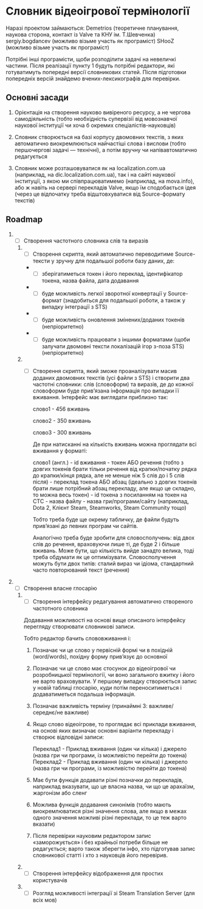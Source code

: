 # Словник відеоігрової термінології

Наразі проектом займаються:
Demetrios (теоретичне планування, наукова сторона, контакт із Valve та КНУ ім. Т.Шевченка)
sergiy.bogdancev (можливо візьме участь як програміст)
SHooZ (можливо візьме участь як програміст)

Потрібні інші програмісти, щоби розподілити задачі на невеличкі частини. Після реалізації пункту 1 будуть потрібні редактори, які готуватимуть попередні версії словникових статей. Після підготовки попередніх версій знайдемо вчених-лексикографів для перевірки.

## Основні засади

1. Орієнтація на створення науково вивіреного ресурсу, а не чергова самодіяльність (тобто необхідність супервізії від мовознавчої наукової інституції чи хоча б окремих спеціалістів-науковців)

2. Словник створюється на базі корпусу двомовних текстів, з яких автоматично виокремлюються найчастіші слова і вислови (тобто першочергові задачі — технічні), а потім вручну чи напівавтоматично редагується

3. Словник може розташовуватися як на localization.com.ua (наприклад, на dic.localization.com.ua), так і на сайті наукової інституції, з якою ми співпрацюватимемо (наприклад, на mova.info), або ж навіть на сервері перекладів Valve, якщо їм сподобається ідея (через це відпочатку треба відштовхуватися від Source-формату текстів)

## Roadmap

1. - [ ] Створення частотного словника слів та виразів

    1. - [ ] Створення скрипта, який автоматично переводитиме Source-тексти у зручну для подальшої роботи базу даних, де:

        * - [ ] зберігатиметься токен і його переклад, ідентифікатор токена, назва файла, дата додавання

        * - [ ] буде можливість легкої зворотної конвертації у Source-формат (знадобиться для подальшої роботи, а також у випадку інтеграції з STS)

        * - [ ] буде можливість оновлення змінених/доданих токенів (непріоритетно)

        * - [ ] буде можливість працювати з іншими форматами (щоби залучати двомовні тексти локалізацій ігор з-поза STS) (непріоритетно)

    1. - [ ] Створення скрипта, який зможе проаналізувати масив доданих двомовних текстів (усі файли з STS) і створити два частотні словники: слів (словоформ) та виразів, де до кожної словоформи буде прив’язана інформація про випадки її вживання.      Інтерфейс має виглядати приблизно так:

           слово1 - 456 вживань

           слово2 - 350 вживань

           слово3 - 300 вживань

           Де при натисканні на кількість вживань можна проглядати всі вживання у форматі:

           слово1 (англ.) - id вживання - токен АБО речення (тобто з довгих токенів брати тільки речення від крапки/початку рядка до крапки/кінця рядка, але не менше ніж 5 слів до і 5 слів після) - переклад токена АБО абзац (ідеально з довгих токенів брати лише потрібний абзац перекладу, але якщо це складно, то можна весь токен) - id токена з посиланням на токен на СТС - назва файлу - назва гри/програми/сайту (наприклад, Dota 2, Клієнт Steam, Steamworks, Steam Community тощо)

           Тобто треба буде ще окрему табличку, де файли будуть прив’язані до певних програм чи сайтів.

           Аналогічно треба буде зробити для словосполучень: від двох слів до речення, враховуючи лише ті, де буде 2 і більше вживань. Може бути, що кількість вийде занадто велика, тоді треба обдумати як це оптимізувати. Словосполучення можуть бути двох типів: сталий вираз чи ідіома, стандартний часто повторюваний текст (речення)

1. - [ ] Створення власне глосарію

    1. - [ ] Створення інтерфейсу редагування автоматично створеного частотного словника

        Додавання можливості на основі вище описаного інтерфейсу перегляду створювати словникові записи.

        Тобто редактор бачить слововживання і:

        1. Позначає чи це слово у первісній формі чи в похідній (word/words), похідну форму прив’язує до основної

        1. Позначає чи це слово має стосунок до відеоігрової чи розробницької термінології, чи воно загального вжитку і його не варто враховувати. У першому випадку створюється запис у новій таблиці глосарію, куди потім переноситиметься і додаватиметься подальша інформація.

        1. Позначає важливість терміну (принаймні 3: важливе/середнє/не важливе)

        1. Якщо слово відеоігрове, то проглядає всі приклади вживання, на основі яких визначає основні варіанти перекладу і створює відповідні записи:

           Переклад1 - Приклад вживання (один чи кілька) і джерело (назва гри чи програми, із можливістю перейти до токена)
           Переклад2 - Приклад вживання (один чи кілька) і джерело (назва гри чи програми, із можливістю перейти до токена)

        1. Має бути функція додавати різні позначки до перекладів, наприклад вказувати, що це власна назва, чи що це арахаїзм, жаргонізм або сленг

        1. Можлива функція додавання синонімів (тобто мають виокремлюватися різні значення слова, але якщо в межах одного значення можливі різні переклади, то це теж варто вказати)

        1. Після перевірки науковим редактором запис «заморожується» і без крайньої потреби більше не редагується; варто також зберегти інфо, хто підготував запис словникової статті і хто з науковців його перевірив.

    1. - [ ] Створення інтерфейсу відображення для простих користувачів

    1. - [ ] Розгляд можливості інтеграції зі Steam Translation Server (для всіх мов)
